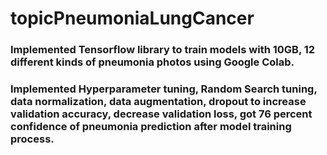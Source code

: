 # topicPneumoniaLungCancer

### Implemented Tensorflow library to train models with 10GB, 12 different kinds of pneumonia photos using Google Colab. 
### Implemented Hyperparameter tuning, Random Search tuning, data normalization, data augmentation, dropout to increase validation accuracy, decrease validation loss, got 76 percent confidence of pneumonia prediction after model training process.

